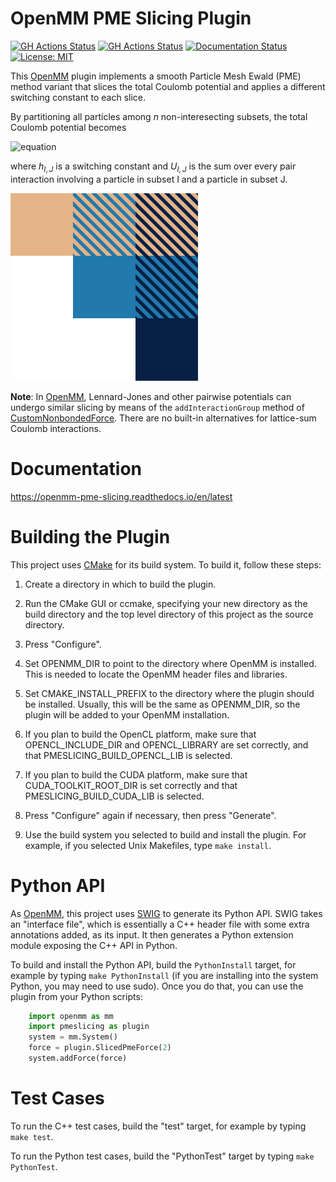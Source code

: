 OpenMM PME Slicing Plugin
=========================

[![GH Actions Status](https://github.com/craabreu/openmm-pme-slicing/workflows/Linux/badge.svg)](https://github.com/craabreu/openmm-pme-slicing/actions?query=branch%3Amain+workflow%3ALinux)
[![GH Actions Status](https://github.com/craabreu/openmm-pme-slicing/workflows/MacOS/badge.svg)](https://github.com/craabreu/openmm-pme-slicing/actions?query=branch%3Amain+workflow%3AMacOS)
[![Documentation Status](https://readthedocs.org/projects/openmm-pme-slicing/badge/?version=latest)](https://openmm-pme-slicing.readthedocs.io/en/latest/?badge=latest)
[![License: MIT](https://img.shields.io/badge/License-MIT-green.svg)](https://opensource.org/licenses/MIT)

This [OpenMM] plugin implements a smooth Particle Mesh Ewald (PME) method variant that
slices the total Coulomb potential and applies a different switching constant to each slice.

By partitioning all particles among $n$ non-interesecting subsets, the total Coulomb potential
becomes

![equation](https://latex.codecogs.com/svg.image?U&space;=&space;\sum_{I=0}^{n-1}&space;\sum_{J=I}^{n-1}&space;h_{I,J}&space;U_{I,J})

where $h_{I,J}$ is a switching constant and $U_{I,J}$ is the sum over every pair interaction
involving a particle in subset I and a particle in subset J.

![logo](docs/_static/logo.png)

**Note**: In [OpenMM], Lennard-Jones and other pairwise potentials can undergo similar slicing
by means of the `addInteractionGroup` method of [CustomNonbondedForce]. There are no built-in
alternatives for lattice-sum Coulomb interactions.


Documentation
=============

https://openmm-pme-slicing.readthedocs.io/en/latest

Building the Plugin
===================

This project uses [CMake] for its build system.  To build it, follow these steps:

1. Create a directory in which to build the plugin.

2. Run the CMake GUI or ccmake, specifying your new directory as the build directory and the top
level directory of this project as the source directory.

3. Press "Configure".

4. Set OPENMM_DIR to point to the directory where OpenMM is installed.  This is needed to locate
the OpenMM header files and libraries.

5. Set CMAKE_INSTALL_PREFIX to the directory where the plugin should be installed.  Usually,
this will be the same as OPENMM_DIR, so the plugin will be added to your OpenMM installation.

6. If you plan to build the OpenCL platform, make sure that OPENCL_INCLUDE_DIR and
OPENCL_LIBRARY are set correctly, and that PMESLICING_BUILD_OPENCL_LIB is selected.

7. If you plan to build the CUDA platform, make sure that CUDA_TOOLKIT_ROOT_DIR is set correctly
and that PMESLICING_BUILD_CUDA_LIB is selected.

8. Press "Configure" again if necessary, then press "Generate".

9. Use the build system you selected to build and install the plugin.  For example, if you
selected Unix Makefiles, type `make install`.

Python API
==========

As [OpenMM], this project uses [SWIG] to generate its Python API.  SWIG takes an "interface
file", which is essentially a C++ header file with some extra annotations added, as its input.
It then generates a Python extension module exposing the C++ API in Python.

To build and install the Python API, build the `PythonInstall` target, for example by typing
`make PythonInstall` (if you are installing into the system Python, you may need to use sudo).
Once you do that, you can use the plugin from your Python scripts:

```py
    import openmm as mm
    import pmeslicing as plugin
    system = mm.System()
    force = plugin.SlicedPmeForce(2)
    system.addForce(force)
```

Test Cases
==========

To run the C++ test cases, build the "test" target, for example by typing `make test`.

To run the Python test cases, build the "PythonTest" target by typing `make PythonTest`.


[CMake]:                http://www.cmake.org
[CustomNonbondedForce]: http://docs.openmm.org/latest/api-python/generated/openmm.openmm.CustomNonbondedForce.html
[NonbondedForce]:       http://docs.openmm.org/latest/api-python/generated/openmm.openmm.NonbondedForce.html
[OpenMM]:               https://openmm.org
[SWIG]:                 http://www.swig.org
